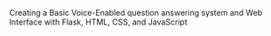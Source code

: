 Creating a Basic Voice-Enabled question answering system and Web Interface with Flask, HTML, CSS, and JavaScript
